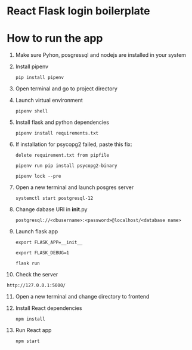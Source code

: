 # React Flask login boilerplate

# How to run the app

1. Make sure Pyhon, posgressql and nodejs are installed in your system

2. Install pipenv 
   
     `pip install pipenv`
   
3. Open terminal and go to project directory

4. Launch virtual environment
  
    `pipenv shell`
  
5. Install flask and python dependencies

    `pipenv install requirements.txt`
    
6. If installation for psycopg2 failed, paste this fix:

   `delete requirement.txt from pipfile`

   `pipenv run pip install psycopg2-binary`
   
   `pipenv lock --pre `
    
7. Open a new terminal and launch posgres server 

   `systemctl start postgresql-12`
   
8. Change dabase URI in __init__.py

   `postgresql://<dbusername>:<password>@localhost/<database name>`
  
9. Launch flask app

     `export FLASK_APP=__init__`
   
     `export FLASK_DEBUG=1`
   
     `flask run`
     
10. Check the server 

   `http://127.0.0.1:5000/`
   
11. Open a new terminal and change directory to frontend

12. Install React dependencies

     `npm install`
   
13. Run React app

     `npm start`
